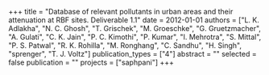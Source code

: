 +++
title = "Database of relevant pollutants in urban areas and their attenuation at RBF sites. Deliverable 1.1"
date = 2012-01-01
authors = ["L. K. Adlakha", "N. C. Ghosh", "T. Grischek", "M. Groeschke", "G. Gruetzmacher", "A. Gulati", "C. K. Jain", "P. C. Kimothi", "P. Kumar", "I. Mehrotra", "S. Mittal", "P. S. Patwal", "R. K. Rohilla", "M. Ronghang", "C. Sandhu", "H. Singh", "sprenger", "T. J. Voltz"]
publication_types = ["4"]
abstract = ""
selected = false
publication = ""
projects = ["saphpani"]
+++

